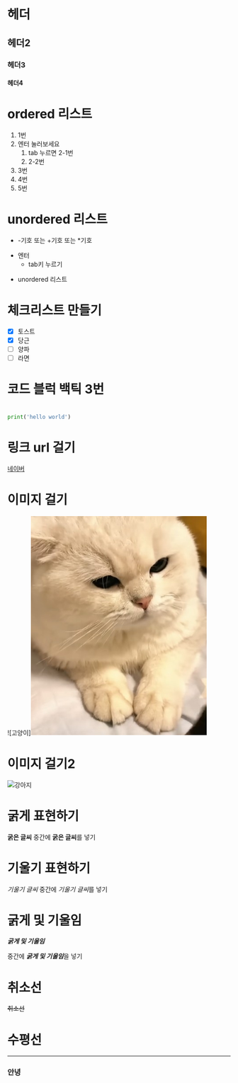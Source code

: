 # 헤더
## 헤더2
### 헤더3
#### 헤더4

# ordered 리스트
1. 1번
2. 엔터 눌러보세요
   1. tab 누르면 2-1번
   2. 2-2번
3. 3번
4. 4번
5. 5번

# unordered 리스트
+ -기호 또는 +기호 또는 *기호
- 엔터
  - tab키 누르기
* unordered 리스트

# 체크리스트 만들기

- [x] 토스트
- [x] 당근
- [ ] 양파
- [ ] 라면
  
# 코드 블럭 백틱 3번
```python

print('hello world')

```

# 링크 url 걸기
[네이버](http://www.naver.com)

# 이미지 걸기
![고양이]![alt text](다운로드.jpg)

# 이미지 걸기2
![강아지](https://cdnweb01.wikitree.co.kr/webdata/editor/202408/16/img_20240816175532_b82de03f.webp)

# 굵게 표현하기
__굵은 글씨__
중간에 **굵은 글씨**를 넣기

# 기울기 표현하기
_기울기 글씨_
중간에 *기울기 글씨*를 넣기

# 굵게 및 기울임
___굵게 및 기울임___

중간에 ***굵게 및 기울임***을 넣기

# 취소선
~~취소선~~

# 수평선
---

### 안녕